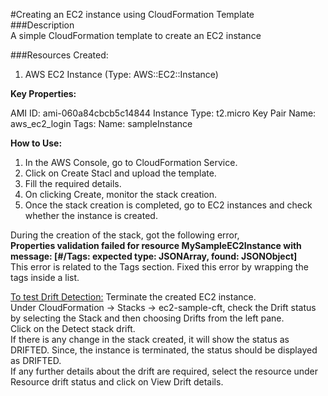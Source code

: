 #Creating an EC2 instance using CloudFormation Template  
###Description  
A simple CloudFormation template to create an EC2 instance  

###Resources Created:  
1. AWS EC2 Instance (Type: AWS::EC2::Instance)  

**Key Properties:** 

AMI ID: ami-060a84cbcb5c14844
Instance Type: t2.micro
Key Pair Name: aws_ec2_login
Tags:
    Name: sampleInstance

**How to Use:**  
1. In the AWS Console, go to CloudFormation Service.
2. Click on Create Stacl and upload the template.
3. Fill the required details.
4. On clicking Create, monitor the stack creation.
5. Once the stack creation is completed, go to EC2 instances and check whether the instance is created.


During the creation of the stack, got the following error,  
**Properties validation failed for resource MySampleEC2Instance with message: [#/Tags: expected type: JSONArray, found: JSONObject]**  
This error is related to the Tags section. Fixed this error by wrapping the tags inside a list.  

<ins>To test Drift Detection:</ins>
Terminate the created EC2 instance.  
Under CloudFormation -> Stacks -> ec2-sample-cft, check the Drift status by selecting the Stack and then choosing Drifts from the left pane.  
Click on the Detect stack drift.  
If there is any change in the stack created, it will show the status as DRIFTED. Since, the instance is terminated, the status should be displayed as DRIFTED.  
If any further details about the drift are required, select the resource under Resource drift status and click on View Drift details.  
